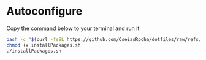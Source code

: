# Autoconfigure

Copy the command below to your terminal and run it

```bash
bash -c "$(curl -fsSL https://github.com/OseiasRocha/dotfiles/raw/refs/heads/master/installPackages.sh)"
chmod +x installPackages.sh
./installPackages.sh
```
